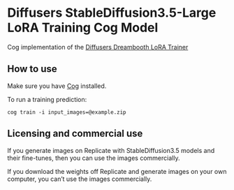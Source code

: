 # Diffusers StableDiffusion3.5-Large LoRA Training Cog Model

Cog implementation of the [Diffusers Dreambooth LoRA Trainer](https://github.com/huggingface/diffusers/blob/main/examples/dreambooth/README_sd3.md)

## How to use

Make sure you have [Cog](https://github.com/replicate/cog) installed.

To run a training prediction:

    cog train -i input_images=@example.zip


## Licensing and commercial use

If you generate images on Replicate with StableDiffusion3.5 models and their fine-tunes, then you can use the images commercially.

If you download the weights off Replicate and generate images on your own computer, you can’t use the images commercially.

